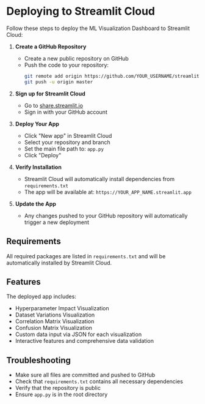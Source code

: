 # Deploying to Streamlit Cloud

Follow these steps to deploy the ML Visualization Dashboard to Streamlit Cloud:

1. **Create a GitHub Repository**
   - Create a new public repository on GitHub
   - Push the code to your repository:
     ```bash
     git remote add origin https://github.com/YOUR_USERNAME/streamlit-ml-viz.git
     git push -u origin master
     ```

2. **Sign up for Streamlit Cloud**
   - Go to [share.streamlit.io](https://share.streamlit.io)
   - Sign in with your GitHub account

3. **Deploy Your App**
   - Click "New app" in Streamlit Cloud
   - Select your repository and branch
   - Set the main file path to: `app.py`
   - Click "Deploy"

4. **Verify Installation**
   - Streamlit Cloud will automatically install dependencies from `requirements.txt`
   - The app will be available at: `https://YOUR_APP_NAME.streamlit.app`

5. **Update the App**
   - Any changes pushed to your GitHub repository will automatically trigger a new deployment

## Requirements
All required packages are listed in `requirements.txt` and will be automatically installed by Streamlit Cloud.

## Features
The deployed app includes:
- Hyperparameter Impact Visualization
- Dataset Variations Visualization
- Correlation Matrix Visualization
- Confusion Matrix Visualization
- Custom data input via JSON for each visualization
- Interactive features and comprehensive data validation

## Troubleshooting
- Make sure all files are committed and pushed to GitHub
- Check that `requirements.txt` contains all necessary dependencies
- Verify that the repository is public
- Ensure `app.py` is in the root directory
